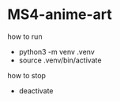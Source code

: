 # MS4-anime-art

how to run
- python3 -m venv .venv  
- source .venv/bin/activate

how to stop
- deactivate